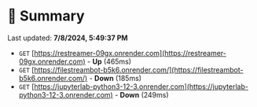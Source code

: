 # 📖 Summary
Last updated: **7/8/2024, 5:49:37 PM**

- `GET` [https://restreamer-09gx.onrender.com](https://restreamer-09gx.onrender.com) - **Up** (465ms)
- `GET` [https://filestreambot-b5k6.onrender.com/](https://filestreambot-b5k6.onrender.com/) - **Down** (185ms)
- `GET` [https://jupyterlab-python3-12-3.onrender.com](https://jupyterlab-python3-12-3.onrender.com) - **Down** (249ms)
